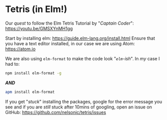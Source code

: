 # Tetris (in Elm!)

Our _quest_ to follow the Elm Tetris Tutorial by "_Captain Coder_": 
https://youtu.be/GMSXYnMH1gg

Start by installing elm: https://guide.elm-lang.org/install.html
Ensure that you have a text editor installed, 
in our case we are using Atom: https://atom.io

We are also using `elm-format` to make the code look "_`elm`-ish_".
In _my_ case I had to:

```sh
npm install elm-format -g
```
***AND***
```sh
apm install elm-format
```
If you get "_stuck_" installing the packages,
google for the error message you see and if you
are _still_ stuck after 10mins of googling,
open an issue on GitHub: https://github.com/nelsonic/tetris/issues
